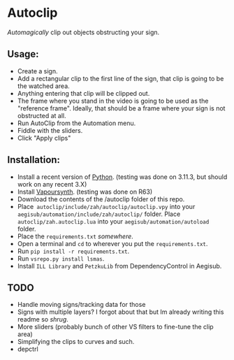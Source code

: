 # Autoclip

*Automagically* clip out objects obstructing your sign.

## Usage:
- Create a sign.
- Add a rectangular clip to the first line of the sign, that clip is going to be the watched area.
- Anything entering that clip will be clipped out.
- The frame where you stand in the video is going to be used as the "reference frame". Ideally, that should be a frame where your sign is not obstructed at all.
- Run AutoClip from the Automation menu.
- Fiddle with the sliders.
- Click "Apply clips"

## Installation:
- Install a recent version of [Python](https://www.python.org/downloads/ "Python"). (testing was done on 3.11.3, but should work on any recent 3.X)
- Install [Vapoursynth](https://www.vapoursynth.com/ "Vapoursynth"). (testing was done on R63)
- Download the contents of the /autoclip folder of this repo.
- Place` autoclip/include/zah/autoclip/autoclip.vpy` into your `aegisub/automation/include/zah/autoclip/` folder.
Place `autoclip/zah.autoclip.lua` into  your `aegisub/automation/autoload` folder.
- Place the `requirements.txt` *somewhere*.
- Open a terminal and `cd` to wherever you put the `requirements.txt`.
- Run `pip install -r requirements.txt`.
- Run `vsrepo.py install lsmas`.
- Install `ILL Library` and `PetzkuLib` from DependencyControl in Aegisub.

## TODO
- Handle moving signs/tracking data for those
- Signs with multiple layers? I forgot about that but Im already writing this readme so *shrug*. 
- More sliders (probably bunch of other VS filters to fine-tune the clip area)
- Simplifying the clips to curves and such.  
- depctrl

